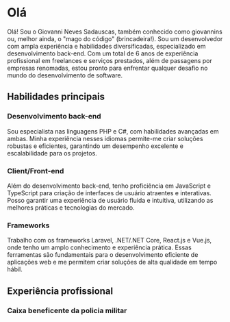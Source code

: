 # Olá

Olá! Sou o Giovanni Neves Sadauscas, também conhecido como giovannins ou, melhor ainda, o "mago do código" (brincadeira!). Sou um desenvolvedor com ampla experiência e habilidades diversificadas, especializado em desenvolvimento back-end. Com um total de 6 anos de experiência profissional em freelances e serviços prestados, além de passagens por empresas renomadas, estou pronto para enfrentar qualquer desafio no mundo do desenvolvimento de software.

## Habilidades principais

### Desenvolvimento back-end

Sou especialista nas linguagens PHP e C#, com habilidades avançadas em ambas. Minha experiência nesses idiomas permite-me criar soluções robustas e eficientes, garantindo um desempenho excelente e escalabilidade para os projetos.

### Client/Front-end

Além do desenvolvimento back-end, tenho proficiência em JavaScript e TypeScript para criação de interfaces de usuário atraentes e interativas. Posso garantir uma experiência de usuário fluida e intuitiva, utilizando as melhores práticas e tecnologias do mercado.

### Frameworks

Trabalho com os frameworks Laravel, .NET/.NET Core, React.js e Vue.js, onde tenho um amplo conhecimento e experiência prática. Essas ferramentas são fundamentais para o desenvolvimento eficiente de aplicações web e me permitem criar soluções de alta qualidade em tempo hábil.

## Experiência profissional

### Caixa beneficente da policia militar


